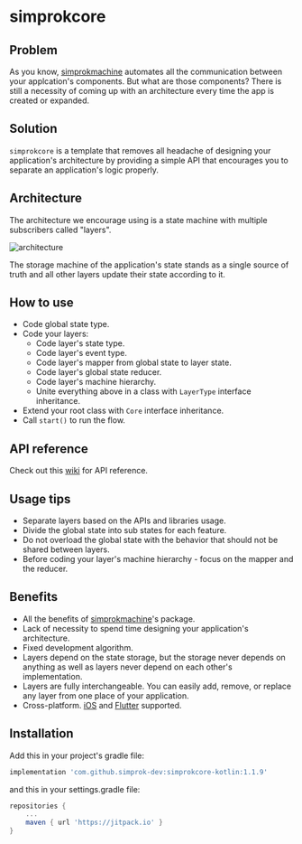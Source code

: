 # simprokcore


## Problem

As you know, [simprokmachine](https://github.com/simprok-dev/simprokmachine-kotlin) automates all the communication between your applcation's components. But what are those components? There is still a necessity of coming up with an architecture every time the app is created or expanded.

## Solution

```simprokcore``` is a template that removes all headache of designing your application's architecture by providing a simple API that encourages you to separate an application's logic properly. 

## Architecture

The architecture we encourage using is a state machine with multiple subscribers called "layers". 

![architecture](https://github.com/simprok-dev/simprokcore-kotlin/blob/main/images/architecture.drawio.png)

The storage machine of the application's state stands as a single source of truth and all other layers update their state according to it. 

## How to use

- Code global state type.
- Code your layers:
  - Code layer's state type.
  - Code layer's event type.
  - Code layer's mapper from global state to layer state.
  - Code layer's global state reducer.
  - Code layer's machine hierarchy.
  - Unite everything above in a class with ```LayerType``` interface inheritance.
- Extend your root class with ```Core``` interface inheritance.
- Call ```start()``` to run the flow. 
 

## API reference 

Check out this [wiki](https://github.com/simprok-dev/simprokcore-kotlin/wiki) for API reference. 

## Usage tips

- Separate layers based on the APIs and libraries usage. 
- Divide the global state into sub states for each feature. 
- Do not overload the global state with the behavior that should not be shared between layers.
- Before coding your layer's machine hierarchy - focus on the mapper and the reducer. 


## Benefits

- All the benefits of [simprokmachine](https://github.com/simprok-dev/simprokmachine-kotlin#killer-features)'s package. 
- Lack of necessity to spend time designing your application's architecture.
- Fixed development algorithm.
- Layers depend on the state storage, but the storage never depends on anything as well as layers never depend on each other's implementation.
- Layers are fully interchangeable. You can easily add, remove, or replace any layer from one place of your application.   
- Cross-platform. [iOS](https://github.com/simprok-dev/simprokcore-ios) and [Flutter](https://github.com/simprok-dev/simprokcore-flutter) supported.

## Installation

Add this in your project's gradle file:

```groovy
implementation 'com.github.simprok-dev:simprokcore-kotlin:1.1.9'
```

and this in your settings.gradle file:

```groovy
repositories {
    ...
    maven { url 'https://jitpack.io' }
}
```

